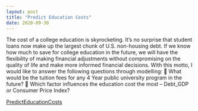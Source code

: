 ```yaml
---
layout: post
title: "Predict Education Costs"
date: 2020-09-30
---
```


The cost of a college education is skyrocketing. It’s no surprise that student loans now make up the largest chunk of U.S. non-housing debt. If we know how much to save for college education in the future, we will have the flexibility of making financial adjustments without compromising on the quality of life and make more informed financial decisions. With this motto, I would like to answer the following questions through modelling:  What would be the tuition fees for any 4 Year public university program in the future?  Which factor influences the education cost the most – Debt_GDP or Consumer Price Index?

<a href="/blob/master/PredictEducationCosts.html">PredictEducationCosts</a>
